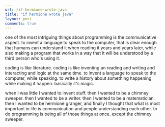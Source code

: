 ```yaml
---
url: /if-hermione-wrote-java
title: "if hermione wrote java"
layout: post
comments: true
---
```

one of the most intriguing things about programming is the communicative aspect. to
invent a language to speak to the computer, that is clear enough that humans can understand
it when reading it years and years later, while also making a program that works in a way that it
will be understood by a third person who's using it.

coding is like literature. coding is like inventing an reading and writing and
interacting and logic at the same time. to invent a language to speak to the computer, while
speaking. to write a history about something happening while making it happen. basically it's magic.

when I was little I wanted to invent stuff. then I wanted to be a chimney sweeper.
then I wanted to be a writer. then I wanted to be a matematician. then I wanted to be hermione granger,
and finally I thought that what is most important in life is communication and people understanding each other.
to do programming is being all of those things at once. except the chimney sweeper.